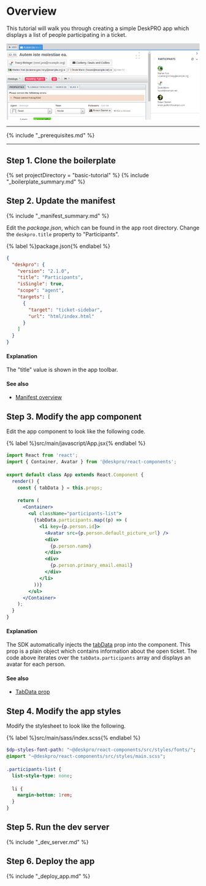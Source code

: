 Overview
========
This tutorial will walk you through creating a simple DeskPRO app which displays a list of people participating in a ticket.

![screenshot](/images/tutorials/basic-1.png)

----

{% include "_prerequisites.md" %}

----

## Step 1. Clone the boilerplate
{% set projectDirectory = "basic-tutorial" %}
{% include "_boilerplate_summary.md" %}

## Step 2. Update the manifest

{% include "_manifest_summary.md" %}

Edit the _package.json_, which can be found in the app root directory. Change the `deskpro.title` property to "Participants".

{% label %}package.json{% endlabel %}
```json
{
  "deskpro": {
    "version": "2.1.0",
    "title": "Participants",
    "isSingle": true,
    "scope": "agent",
    "targets": [
      {
        "target": "ticket-sidebar",
        "url": "html/index.html"
      }
    ]
  }
}
```

#### Explanation

The "title" value is shown in the app toolbar.

#### See also

* [Manifest overview](/api/manifest.html)

## Step 3. Modify the app component
Edit the app component to look like the following code.

{% label %}src/main/javascript/App.jsx{% endlabel %}
```jsx
import React from 'react';
import { Container, Avatar } from '@deskpro/react-components';

export default class App extends React.Component {
  render() {
    const { tabData } = this.props;
    
    return (
      <Container>
        <ul className="participants-list">
          {tabData.participants.map((p) => (
            <li key={p.person.id}>
              <Avatar src={p.person.default_picture_url} />
              <div>
                {p.person.name}
              </div>
              <div>
                {p.person.primary_email.email}
              </div>
            </li>
          ))}
        </ul>
      </Container>
    );
  }
}
```

#### Explanation

The SDK automatically injects the [tabData](/api/props/tabdata.md) prop into the component. This prop is a plain object which contains information about the open ticket. The code above iterates over the `tabData.participants` array and displays an avatar for each person.

#### See also

* [TabData prop](/api/props/tabdata.html)

## Step 4. Modify the app styles
Modify the stylesheet to look like the following.

{% label %}src/main/sass/index.scss{% endlabel %}
```sass
$dp-styles-font-path: "~@deskpro/react-components/src/styles/fonts/";
@import "~@deskpro/react-components/src/styles/main.scss";

.participants-list {
  list-style-type: none;
  
  li {
    margin-bottom: 1rem;
  }
}
```

## Step 5. Run the dev server
{% include "_dev_server.md" %}

## Step 6. Deploy the app
{% include "_deploy_app.md" %}
